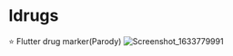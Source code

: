 # Idrugs
:star: Flutter drug marker(Parody)
![Screenshot_1633779991](https://user-images.githubusercontent.com/69467096/136690729-ce043032-58bb-424d-adce-808159461fb7.png)
